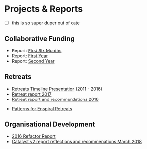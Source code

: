 # Projects & Reports

- [ ] this is so super duper out of date

## Collaborative Funding

* Report: [First Six Months](https://docs.google.com/document/d/1ZSVDqVzGpjk1MGoJIzBLBbcUcFuy1FdEydR7eYzJaAw/edit#)
* Report: [First Year](https://docs.google.com/document/d/1T2DJIjHbqY-GjdnF1Pegy0sLjwNyuJ7V_XB-I0ri6Xg/edit#)
* Report: [Second Year](https://docs.google.com/document/d/19rKXpu8lq0Fc48fiVIwVHVgqI9HS0Po3ClYwomouJsI/edit#heading=h.gqc8t9d755t)

## Retreats

* [Retreats Timeline Presentation](https://docs.google.com/presentation/d/1UIO8q1G8-UNmQ2ckJD0JwTDiRVAeTdBL-GbMPdt_6qo/present#slide=id.p) (2011 - 2016)
* [Retreat report 2017](https://drive.google.com/file/d/0B03pa7WnDghxZFFULUtHNkRlYkU/view)
* [Retreat report and recommendations 2018](https://loomio-uploads.s3.amazonaws.com/documents/files/000/126/372/original/Summerfest_2018__Report_and_Recommendations.pdf)
- [Patterns for Enspiral Retreats](https://docs.google.com/document/d/1Dhhl-IUFZhU-_CZEb87-OTWC9wVpmDXjsgkiW5SPFyE/edit#heading=h.otl87lqx6ocw)

## Organisational Development

* [2016 Refactor Report](https://drive.google.com/file/d/0Bxr3iqrIRxyQVVY1LTdHbktpX1k/view?usp=sharing)
* [Catalyst v2 report reflections and recommenations March 2018](https://docs.google.com/document/d/1nzyR9SJLKvYmxMPRjLJn0EY2n9zXjT7Ko0ZQqucajIU)

